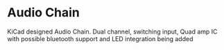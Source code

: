 # Audio Chain

KiCad designed Audio Chain. Dual channel, switching input, Quad amp IC with possible bluetooth support and LED integration being added
